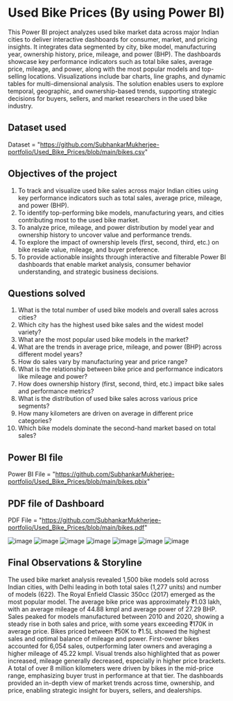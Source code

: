 # Used Bike Prices (By using Power BI)
This Power BI project analyzes used bike market data across major Indian cities to deliver interactive dashboards for consumer, market, and pricing insights. It integrates data segmented by city, bike model, manufacturing year, ownership history, price, mileage, and power (BHP). The dashboards showcase key performance indicators such as total bike sales, average price, mileage, and power, along with the most popular models and top-selling locations. Visualizations include bar charts, line graphs, and dynamic tables for multi-dimensional analysis. The solution enables users to explore temporal, geographic, and ownership-based trends, supporting strategic decisions for buyers, sellers, and market researchers in the used bike industry.


## Dataset used
Dataset = "https://github.com/SubhankarMukherjee-portfolio/Used_Bike_Prices/blob/main/bikes.csv"


## Objectives of the project
1) To track and visualize used bike sales across major Indian cities using key performance indicators such as total sales, average price, mileage, and power (BHP).
2) To identify top-performing bike models, manufacturing years, and cities contributing most to the used bike market.
3) To analyze price, mileage, and power distribution by model year and ownership history to uncover value and performance trends.
4) To explore the impact of ownership levels (first, second, third, etc.) on bike resale value, mileage, and buyer preference.
5) To provide actionable insights through interactive and filterable Power BI dashboards that enable market analysis, consumer behavior understanding, and strategic business decisions.



## Questions solved
1) What is the total number of used bike models and overall sales across cities?
2) Which city has the highest used bike sales and the widest model variety?
3) What are the most popular used bike models in the market?
4) What are the trends in average price, mileage, and power (BHP) across different model years?
5) How do sales vary by manufacturing year and price range?
6) What is the relationship between bike price and performance indicators like mileage and power?
7) How does ownership history (first, second, third, etc.) impact bike sales and performance metrics?
8) What is the distribution of used bike sales across various price segments?
9) How many kilometers are driven on average in different price categories?
10) Which bike models dominate the second-hand market based on total sales?


## Power BI file
Power BI File = "https://github.com/SubhankarMukherjee-portfolio/Used_Bike_Prices/blob/main/bikes.pbix"

## PDF file of Dashboard
PDF File = "https://github.com/SubhankarMukherjee-portfolio/Used_Bike_Prices/blob/main/bikes.pdf"


![image](https://github.com/user-attachments/assets/556b6ce0-9d89-4321-b45c-3074ec17cb45)
![image](https://github.com/user-attachments/assets/589a68f0-a8a1-43ec-bb1d-820ae8e92bd5)
![image](https://github.com/user-attachments/assets/db5518be-d5ef-4b29-97df-29066a85f676)
![image](https://github.com/user-attachments/assets/15db9895-450f-4514-bfdf-692597cdf3d5)
![image](https://github.com/user-attachments/assets/88fcbb40-fc35-4641-9f63-94de2b519f96)
![image](https://github.com/user-attachments/assets/aad65cbb-c34f-4f5a-a223-0e7af9665bb3)
![image](https://github.com/user-attachments/assets/30fd5917-7716-48ef-aff3-00fed17b51ce)













## Final Observations & Storyline
The used bike market analysis revealed 1,500 bike models sold across Indian cities, with Delhi leading in both total sales (1,277 units) and number of models (622). The Royal Enfield Classic 350cc (2017) emerged as the most popular model. The average bike price was approximately ₹1.03 lakh, with an average mileage of 44.88 kmpl and average power of 27.29 BHP. Sales peaked for models manufactured between 2010 and 2020, showing a steady rise in both sales and price, with some years exceeding ₹170K in average price. Bikes priced between ₹50K to ₹1.5L showed the highest sales and optimal balance of mileage and power. First-owner bikes accounted for 6,054 sales, outperforming later owners and averaging a higher mileage of 45.22 kmpl. Visual trends also highlighted that as power increased, mileage generally decreased, especially in higher price brackets. A total of over 8 million kilometers were driven by bikes in the mid-price range, emphasizing buyer trust in performance at that tier. The dashboards provided an in-depth view of market trends across time, ownership, and price, enabling strategic insight for buyers, sellers, and dealerships.
